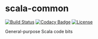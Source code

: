 # scala-common
[![Build Status](https://img.shields.io/travis/hawkw/scala-common.svg?style=flat-square)](https://travis-ci.org/hawkw/scala-common) 
[![Codacy Badge](	https://img.shields.io/codacy/7ba53eb29ba04e88b2126eefc716cb87.svg?style=flat-square)](https://www.codacy.com/public/hawk/scala-common) 
[![License](http://img.shields.io/:license-mit-blue.svg?style=flat-square)](http://doge.mit-license.org) 

General-purpose Scala code bits

